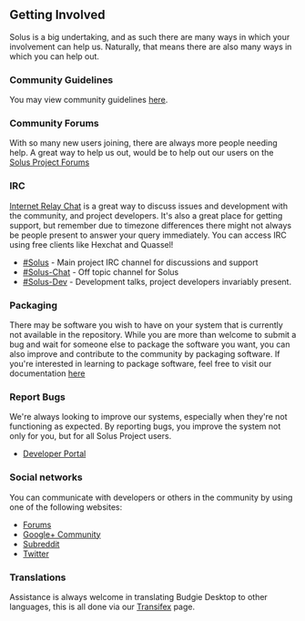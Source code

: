 ## Getting Involved

Solus is a big undertaking, and as such there are many ways in which your involvement can help us. Naturally, that means there are also many ways in which you can help out.

### Community Guidelines

You may view community guidelines [here](/help-center/contributing/community-guidelines/).

### Community Forums

With so many new users joining, there are always more people needing help. A great way to help us out, would be to help out our users on the [Solus Project Forums](https://solus-project.com/forums/)

### IRC 

[Internet Relay Chat](https://en.wikipedia.org/wiki/Internet_Relay_Chat) is a great way to discuss issues and development with the community, and project developers. It's also a great place for getting support, but remember due 
to timezone differences there might not always be people present to answer your query immediately. You can access IRC using free clients like Hexchat and Quassel!

- [#Solus](irc://chat.freenode.net/#Solus) - Main project IRC channel for discussions and support
- [#Solus-Chat](irc://chat.freenode.net/#Solus-Chat) - Off topic channel for Solus
- [#Solus-Dev](irc://chat.freenode.net/#Solus-Dev) - Development talks, project developers invariably present.

### Packaging 

There may be software you wish to have on your system that is currently not available in the repository. While you are more than welcome to submit a bug and wait for someone else to package the software you want, you can also improve 
and contribute to the community by packaging software. If you're interested in learning to package software, feel free to visit our documentation [here](/help-center/packaging/guide/)

### Report Bugs

We're always looking to improve our systems, especially when they're not functioning as expected. By reporting bugs, you improve the system not only for you, but for all Solus Project users.

- [Developer Portal](https://dev.solus-project.com)

### Social networks 

You can communicate with developers or others in the community by using one of the following websites:

- [Forums](https://solus-project.com/forums/)
- [Google+ Community](https://plus.google.com/communities/104830131595272878110)
- [Subreddit](http://www.reddit.com/r/SolusProject/) 
- [Twitter](https://twitter.com/solusproject)

### Translations 

Assistance is always welcome in translating Budgie Desktop to other languages, this is all done via our [Transifex](https://www.transifex.com/budgie-desktop/budgie-desktop/) page.
